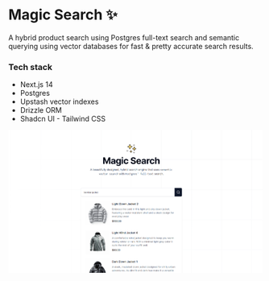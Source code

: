 # Magic Search ✨

A hybrid product search using Postgres full-text search and semantic querying using vector databases for fast & pretty accurate search results.

### Tech stack

* Next.js 14
* Postgres
* Upstash vector indexes
* Drizzle ORM
* Shadcn UI - Tailwind CSS

![screenshot](public/screenshot.png "App Screenshot")
